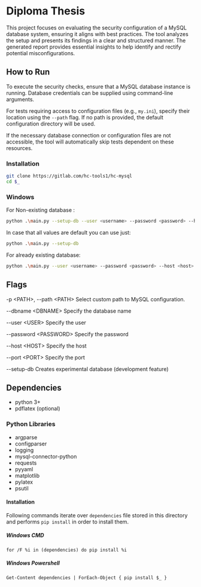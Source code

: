 # Diploma Thesis

This project focuses on evaluating the security configuration of a MySQL database system, ensuring it aligns with best practices. The tool analyzes the setup and presents its findings in a clear and structured manner.
The generated report provides essential insights to help identify and rectify potential misconfigurations.

## How to Run

To execute the security checks, ensure that a MySQL database instance is running. Database credentials can be supplied using command-line arguments.

For tests requiring access to configuration files (e.g., `my.ini`), specify their location using the `--path` flag. If no path is provided, the default configuration directory will be used.  

If the necessary database connection or configuration files are not accessible, the tool will automatically skip tests dependent on these resources.

### Installation

```sh
git clone https://gitlab.com/hc-tools1/hc-mysql
cd $_
```

### Windows

For Non-existing database :
```sh
python .\main.py --setup-db --user <username> --password <password> --host <host> --port <port>
```

In case that all values are default you can use just:
```sh
python .\main.py --setup-db 
```

For already existing database:
```sh
python .\main.py --user <username> --password <password> --host <host> --port <port>
```

## Flags
  -p \<PATH\>, --path \<PATH\>  Select custom path to MySQL configuration.
  
  --dbname \<DBNAME\>       Specify the database name
  
  --user \<USER\>            Specify the user
  
  --password \<PASSWORD\>    Specify the password
  
  --host \<HOST\>            Specify the host
  
  --port \<PORT\>            Specify the port

  --setup-db            Creates experimental database (development feature)

## Dependencies
- python 3+
- pdflatex (optional)

### Python Libraries
- argparse
- configparser
- logging
- mysql-connector-python
- requests
- pyyaml
- matplotlib
- pylatex
- psutil
#### Installation
Following commands iterate over `dependencies` file stored in this directory and performs `pip install` in order to install them.
##### Windows CMD
```
for /F %i in (dependencies) do pip install %i
```
##### Windows Powershell
```
Get-Content dependencies | ForEach-Object { pip install $_ }
```
